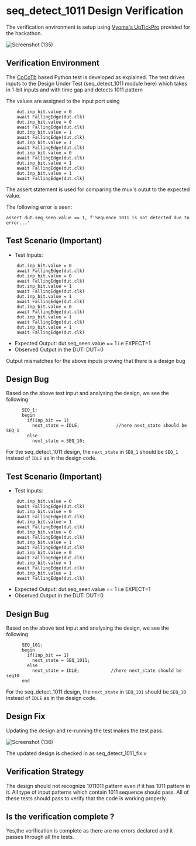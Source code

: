 # seq_detect_1011 Design Verification

The verification environment is setup using [Vyoma's UpTickPro](https://vyomasystems.com) provided for the hackathon.

![Screenshot (135)](https://user-images.githubusercontent.com/105343698/182013279-7290cf47-f277-44cc-b48b-d0404a071e4d.png)


## Verification Environment

The [CoCoTb](https://www.cocotb.org/) based Python test is developed as explained. The test drives inputs to the Design Under Test (seq_detect_1011 module here) which takes in 1-bit inputs and with time gap and detects 1011 pattern

The values are assigned to the input port using 
```
    dut.inp_bit.value = 0
    await FallingEdge(dut.clk)
    dut.inp_bit.value = 0
    await FallingEdge(dut.clk)
    dut.inp_bit.value = 1
    await FallingEdge(dut.clk)
    dut.inp_bit.value = 1
    await FallingEdge(dut.clk)
    dut.inp_bit.value = 0
    await FallingEdge(dut.clk)
    dut.inp_bit.value = 1
    await FallingEdge(dut.clk)
    dut.inp_bit.value = 1
    await FallingEdge(dut.clk)
```

The assert statement is used for comparing the mux's outut to the expected value.

The following error is seen:
```
assert dut.seq_seen.value == 1, f'Sequence 1011 is not detected due to error...'
```
## Test Scenario **(Important)**
- Test Inputs: 
```
    dut.inp_bit.value = 0
    await FallingEdge(dut.clk)
    dut.inp_bit.value = 0
    await FallingEdge(dut.clk)
    dut.inp_bit.value = 1
    await FallingEdge(dut.clk)
    dut.inp_bit.value = 1
    await FallingEdge(dut.clk)
    dut.inp_bit.value = 0
    await FallingEdge(dut.clk)
    dut.inp_bit.value = 1
    await FallingEdge(dut.clk)
    dut.inp_bit.value = 1
    await FallingEdge(dut.clk)
```
- Expected Output: dut.seq_seen.value == 1 i.e EXPECT=1
- Observed Output in the DUT: DUT=0

Output mismatches for the above inputs proving that there is a design bug

## Design Bug
Based on the above test input and analysing the design, we see the following

```
      SEQ_1:
      begin
        if(inp_bit == 1)
          next_state = IDLE;              //here next_state should be SEQ_1
        else
          next_state = SEQ_10;   
```
For the seq_detect_1011 design, the ``next_state`` in ``SEQ_1`` should be ``SEQ_1`` instead of ``IDLE`` as in the design code.

## Test Scenario **(Important)**
- Test Inputs: 
```
    dut.inp_bit.value = 0
    await FallingEdge(dut.clk)
    dut.inp_bit.value = 0
    await FallingEdge(dut.clk)
    dut.inp_bit.value = 1
    await FallingEdge(dut.clk)
    dut.inp_bit.value = 0
    await FallingEdge(dut.clk)
    dut.inp_bit.value = 1
    await FallingEdge(dut.clk)
    dut.inp_bit.value = 0
    await FallingEdge(dut.clk)
    dut.inp_bit.value = 1
    await FallingEdge(dut.clk)
    dut.inp_bit.value = 1
    await FallingEdge(dut.clk)
```
- Expected Output: dut.seq_seen.value == 1 i.e EXPECT=1
- Observed Output in the DUT: DUT=0


## Design Bug
Based on the above test input and analysing the design, we see the following

```
      SEQ_101:
      begin
        if(inp_bit == 1)
          next_state = SEQ_1011;
        else
          next_state = IDLE;            //here next_state should be seq10
      end
```
For the seq_detect_1011 design, the ``next_state`` in ``SEQ_101`` should be ``SEQ_10`` instead of ``IDLE`` as in the design code.

## Design Fix
Updating the design and re-running the test makes the test pass.

![Screenshot (136)](https://user-images.githubusercontent.com/105343698/182013584-0f082a39-bf93-49d7-98de-09c3e542e86d.png)

The updated design is checked in as seq_detect_1011_fix.v

## Verification Strategy

The design should not recognize 1011011 pattern even if it has 1011 pattern in it.
All type of input patterns which contain 1011 sequence should pass. 
All of these tests should pass to verify that the code is working properly. 

## Is the verification complete ?

Yes,the verification is complete as there are no errors declared and it passes through all the tests.
